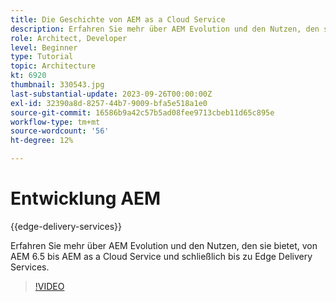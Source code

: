 ```yaml
---
title: Die Geschichte von AEM as a Cloud Service
description: Erfahren Sie mehr über AEM Evolution und den Nutzen, den sie bietet, von AEM 6.5 bis AEM as a Cloud Service und schließlich bis zu Edge Delivery Services.
role: Architect, Developer
level: Beginner
type: Tutorial
topic: Architecture
kt: 6920
thumbnail: 330543.jpg
last-substantial-update: 2023-09-26T00:00:00Z
exl-id: 32390a8d-8257-44b7-9009-bfa5e518a1e0
source-git-commit: 16586b9a42c57b5ad08fee9713cbeb11d65c895e
workflow-type: tm+mt
source-wordcount: '56'
ht-degree: 12%

---
```


# Entwicklung AEM

{{edge-delivery-services}}

Erfahren Sie mehr über AEM Evolution und den Nutzen, den sie bietet, von AEM 6.5 bis AEM as a Cloud Service und schließlich bis zu Edge Delivery Services.

>[!VIDEO](https://video.tv.adobe.com/v/330543?quality=12&learn=on)
